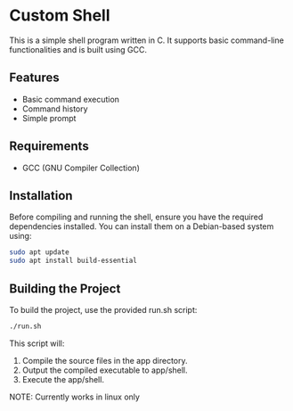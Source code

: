 # Custom Shell

This is a simple shell program written in C. It supports basic command-line functionalities and is built using GCC.

## Features

- Basic command execution
- Command history
- Simple prompt

## Requirements

- GCC (GNU Compiler Collection)

## Installation

Before compiling and running the shell, ensure you have the required dependencies installed. You can install them on a Debian-based system using:

```sh
sudo apt update
sudo apt install build-essential
```

## Building the Project

To build the project, use the provided run.sh script:

```sh
./run.sh
```
This script will:
1. Compile the source files in the app directory.
2. Output the compiled executable to app/shell.
3. Execute the app/shell.

NOTE: Currently works in linux only
